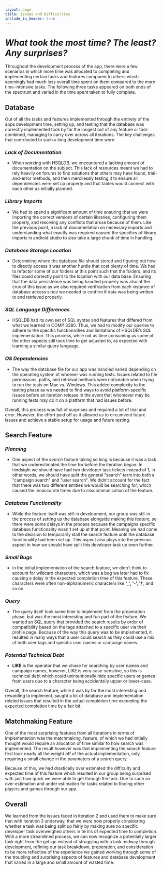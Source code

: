 ```yaml
---
layout: page
title: Issues and Difficulties
include_in_header: true
---
```


# *What took the most time? The least? Any surprises?*

Throughout the development process of the app, there were a few scenarios in which more time was allocated to completing and implementing certain tasks and features compared to others which seemingly had much less overall time spent on them compared to the more time-intensive tasks. The following three tasks appeared on both ends of the spectrum and varied in the time spent taken to fully complete.

## **Database**

Out of all the tasks and features implemented through the entirety of the apps development time, setting up, and testing that the database was correctly implemented took by far the longest out of any feature or task combined, managing to carry over across all iterations. The key challenges that contributed to such a long development time were:

### *Lack of Documentation*

* When working with HSQLDB, we encountered a lacking amount of documentation on the subject. This lack of resources meant we had to rely heavily on forums to find solutions that others may have found, trial-and-error methods, and then mercilessly testing it to ensure all dependencies were set up properly and that tables would connect with each other as initially planned.

### *Library Imports*

* We had to spend a significant amount of time ensuring that we were importing the correct versions of certain libraries, configuring them properly, and resolving any conflicts that arose because of them. Like the previous point, a lack of documentation on necessary imports and understanding what exactly was required caused the specifics of library imports in android studio to also take a large chunk of time in handling.

### *Database Storage Location*

* Determining where the database file should stored and figuring out how to directly access it was another hurdle that cost plenty of time. We had to refactor some of our folders at this point such that the folders, and its files could correctly point to the location with our data base. Ensuring that the data persistence was being handled properly was also at the crux of this issue as we also required verification from each instance of database access since we needed to confirm if data was being written to and retrieved properly.

### *SQL Language Differences*

* HSQLDB had its own set of SQL syntax and features that differed from what we learned in COMP 3380. Thus, we had to modify our queries to adhere to the specific functionalities and limitations of HSQLDB’s SQL implementation. This process, while not as time consuming as some of the other aspects still took time to get adjusted to, as expected with learning a similar query language.

### *OS Dependencies*

* The way the database file for our app was handled varied depending on the operating system of whoever was running tests. Issues related to file permissions, paths, and retrieval methods were noticeable when trying to run the tests on Mac vs. Windows. This added complexity to the testing phase as we needed to find ways to avoid platform-specific issues before an iteration release in the event that whomever may be running tests may do it on a platform that had issues before.

Overall, this process was full of surprises and required a lot of trial and error. However, the effort paid off as it allowed us to circumvent future issues and achieve a stable setup for usage and future testing.

## **Search Feature**

### *Planning*

* One aspect of the *search* feature taking so long is because it was a task that we underestimated the time for before the iteration began. In hindsight we should have had two developer task tickets instead of 1, in other words, we should have split the general "search" term into both a "campaign search" and "user search". We didn't account for the fact that there was two different entities we would be searching for, which caused the innaccurate times due to miscommunication of the feature.

### *Database Functionality*

* While the feature itself was still in development, our group was still in the process of setting up the database alongside making this feature, so there were some delays in the process because the campaigns specific database functionality wasn't set up at that point. Meaning we had come to the decision to temporarily stall the search feature until the database functionality had been set up. This aspect also plays into the previous aspect in how we should have split this developer task up even further.

### *Small Bugs*

* In the initial implementation of the search feature, we didn't think to account for wildcard characters, which was a bug we later had to fix causing a delay in the expected completion time of this feature. These characters were often non-alphanumeric characters like **'_', '-', '/',** and so on.

### *Query*

* The query itself took some time to implement from the preperation phase, but was the most interesting and fun part of the feature. We wanted an SQL query that provided the search results by order of compatibility based on the tags attached to a specific user via their profile page. Because of the way this query was to be implemented, it resulted in many ways that a user could search as they could use a mix of both user tags and specific user names or campaign names.

### *Potential Technical Debt*

* **LIKE** is the operator that we chose for searching by user names and campaign names, however, LIKE is very case-sensitive, so this is technical debt which could unintentionally hide specific users or games from users due to a character being accidentally upper or lower-case.

Overall, the search feature, while it was by far the most interesting and rewarding to implement, saught a lot of database and implementation related issues that resulted in the actual completion time exceeding the expected completion time by a fair bit.

## **Matchmaking Feature**

One of the most surprising features from all iterations in terms of implementation was the matchmaking, feature, of which we had initially thought would require an allocation of time similar to how search was implemented. The result however was that implementing the search feature first took nearly all the weight off of the actual implementation, only requiring a small change in the paramaters of a search query.

Because of this, we had drastically over estimated the difficulty and expected time of this feature which resulted in our group being surprised with just how quick we were able to get through the task. Due to such an over estimation and under estimation for tasks related to finding other players and games through our app. 

## **Overall**

We learned from the issues faced in iteration 2 and used them to make sure that with iteration 3 underway, that we were now properly considering whether a task was being split up fairly by making sure no specific developer task overweighed others in terms of expected time to completion. With a more streamlined process, we can now recognize a potentially larger task right from the get-go instead of struggling with a task midway through development, refining our task breakdown, preperation, and consideration to be more reflective of the experience we gained working through some of the troubling and surprising aspects of features and database development that varied in a large and small amount of wasted time.